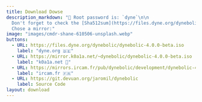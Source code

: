 ```yaml
---
title: Download Dowse
description_markdown: "🔑 Root password is: `dyne`\n\n
  Don't forget to check the [Sha512sum](https://files.dyne.org/dynebolic/dynebolic-4.0.0-beta.iso.sha512sum)\n\n
  Chose a mirror:"
image: "images/cmdr-shane-610506-unsplash.webp"
buttons:
  - URL: https://files.dyne.org/dynebolic/dynebolic-4.0.0-beta.iso
    label: "dyne.org 🇩🇪"
  - URL: https://mirror.k0a1a.net/~dynebolic/dynebolic-4.0.0-beta.iso
    label: "k0a1a.net 🏴"
  - URL: https://mirrors.ircam.fr/pub/dynebolic/development/dynebolic-4.0.0-beta.iso
    label: "ircam.fr 🇫🇷"
  - URL: https://git.devuan.org/jaromil/dynebolic
    label: Source Code
layout: download
---
```


